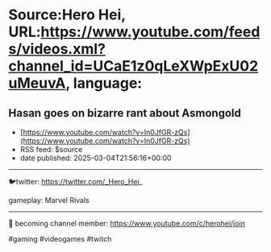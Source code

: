 # Source:Hero Hei, URL:https://www.youtube.com/feeds/videos.xml?channel_id=UCaE1z0qLeXWpExU02uMeuvA, language:

## Hasan goes on bizarre rant about Asmongold
 - [https://www.youtube.com/watch?v=In0JfGR-zQs](https://www.youtube.com/watch?v=In0JfGR-zQs)
 - RSS feed: $source
 - date published: 2025-03-04T21:56:16+00:00

-----

🐦twitter: https://twitter.com/_Hero_Hei_

gameplay: Marvel Rivals

___

🎁 becoming channel member: https://www.youtube.com/c/herohei/join

#gaming 
#videogames 
#twitch

